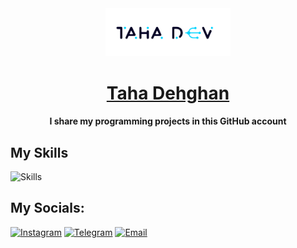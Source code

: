 <div align="center">
  <img src="./mylogo2.png" alt="Taha Dev Logo" width="200px" />
</div>

<div align='center'>
    <h1>
    <a href='https://github.com/tahadev123'>Taha Dehghan</a>
  </h1>
  <h4>I share my programming projects in this GitHub account</h4>
</div>

## My Skills

![Skills](https://skillicons.dev/icons?i=html,css,js,react,next,git,redux,mui,bootstrap,sass,graphql&perline=4)

## My Socials:

[![Instagram](https://img.shields.io/badge/Instagram-%23E4405F.svg?style=for-the-badge&logo=Instagram&logoColor=white)](https://instagram.com/taha_developer1388)
[![Telegram](https://img.shields.io/badge/Telegram-2CA5E0?style=for-the-badge&logo=telegram&logoColor=white)](https://t.me/Taha_dehghan123)
[![Email](https://img.shields.io/badge/Email-%4889F4.svg?style=for-the-badge&logo=gmail&logoColor=white)](taha.developer864@gmail.com)
